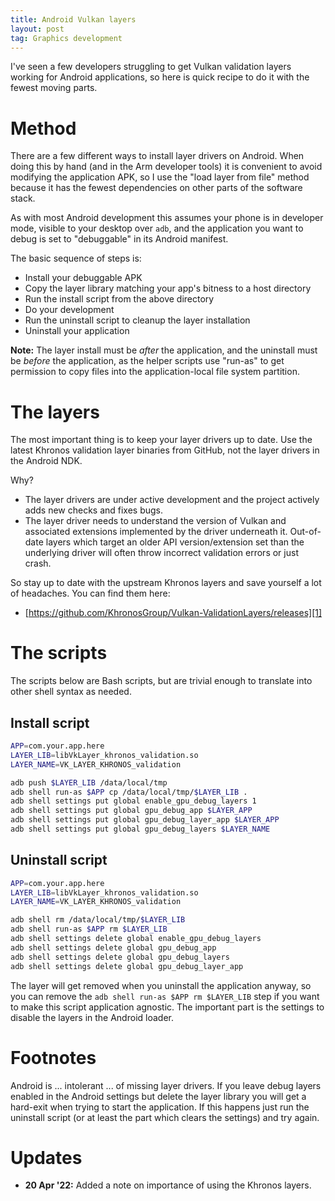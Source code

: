 ```yaml
---
title: Android Vulkan layers
layout: post
tag: Graphics development
---
```


I've seen a few developers struggling to get Vulkan validation layers working
for Android applications, so here is quick recipe to do it with the fewest
moving parts.

Method
======

There are a few different ways to install layer drivers on Android. When doing
this by hand (and in the Arm developer tools) it is convenient to avoid
modifying the application APK, so I use the "load layer from file" method
because it has the fewest dependencies on other parts of the software stack.

As with most Android development this assumes your phone is in developer mode,
visible to your desktop over `adb`, and the application you want to debug is
set to "debuggable" in its Android manifest.

The basic sequence of steps is:

* Install your debuggable APK
* Copy the layer library matching your app's bitness to a host directory
* Run the install script from the above directory
* Do your development
* Run the uninstall script to cleanup the layer installation
* Uninstall your application

**Note:** The layer install must be _after_ the application, and the uninstall
must be _before_ the application, as the helper scripts use "run-as" to get
permission to copy files into the application-local file system partition.

The layers
==========

The most important thing is to keep your layer drivers up to date. Use the
latest Khronos validation layer binaries from GitHub, not the layer drivers
in the Android NDK.

Why?

* The layer drivers are under active development and the project actively adds
  new checks and fixes bugs.
* The layer driver needs to understand the version of Vulkan and associated
  extensions implemented by the driver underneath it. Out-of-date layers which
  target an older API version/extension set than the underlying driver will
  often throw incorrect validation errors or just crash.

So stay up to date with the upstream Khronos layers and save yourself a lot of
headaches. You can find them here:

* [https://github.com/KhronosGroup/Vulkan-ValidationLayers/releases][1]

[1]: https://github.com/KhronosGroup/Vulkan-ValidationLayers/releases


The scripts
===========

The scripts below are Bash scripts, but are trivial enough to translate into
other shell syntax as needed.


Install script
--------------

```bash
APP=com.your.app.here
LAYER_LIB=libVkLayer_khronos_validation.so
LAYER_NAME=VK_LAYER_KHRONOS_validation

adb push $LAYER_LIB /data/local/tmp
adb shell run-as $APP cp /data/local/tmp/$LAYER_LIB .
adb shell settings put global enable_gpu_debug_layers 1
adb shell settings put global gpu_debug_app $LAYER_APP
adb shell settings put global gpu_debug_layer_app $LAYER_APP
adb shell settings put global gpu_debug_layers $LAYER_NAME
```

Uninstall script
----------------

```bash
APP=com.your.app.here
LAYER_LIB=libVkLayer_khronos_validation.so
LAYER_NAME=VK_LAYER_KHRONOS_validation

adb shell rm /data/local/tmp/$LAYER_LIB
adb shell run-as $APP rm $LAYER_LIB
adb shell settings delete global enable_gpu_debug_layers
adb shell settings delete global gpu_debug_app
adb shell settings delete global gpu_debug_layers
adb shell settings delete global gpu_debug_layer_app
```

The layer will get removed when you uninstall the application anyway, so you
can remove the `adb shell run-as $APP rm $LAYER_LIB` step if you want to
make this script application agnostic. The important part is the settings to
disable the layers in the Android loader.

Footnotes
=========

Android is ... intolerant ... of missing layer drivers. If you leave debug
layers enabled in the Android settings but delete the layer library you will
get a hard-exit when trying to start the application. If this happens just run
the uninstall script (or at least the part which clears the settings) and try
again.


Updates
=======

* **20 Apr '22:** Added a note on importance of using the Khronos layers.